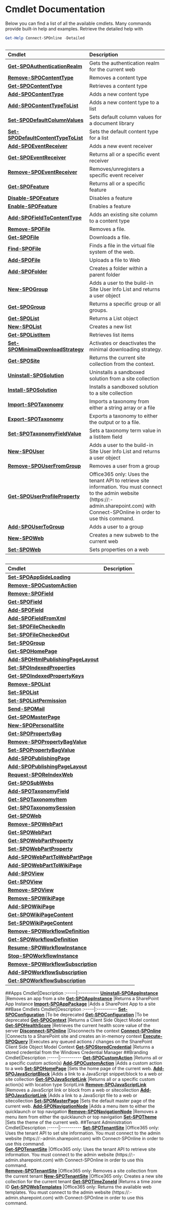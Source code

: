 # Cmdlet Documentation #
Below you can find a list of all the available cmdlets. Many commands provide built-in help and examples. Retrieve the detailed help with 

```powershell
Get-Help Connect-SPOnline -Detailed
```


##
Cmdlet|Description
:-----|:----------
**[Get-SPOAuthenticationRealm](Documentation/GetSPOAuthenticationRealm.md)** |Gets the authentication realm for the current web
**[Remove-SPOContentType](Documentation/RemoveSPOContentType.md)** |Removes a content type
**[Get-SPOContentType](Documentation/GetSPOContentType.md)** |Retrieves a content type
**[Add-SPOContentType](Documentation/AddSPOContentType.md)** |Adds a new content type
**[Add-SPOContentTypeToList](Documentation/AddSPOContentTypeToList.md)** |Adds a new content type to a list
**[Set-SPODefaultColumnValues](Documentation/SetSPODefaultColumnValues.md)** |Sets default column values for a document library
**[Set-SPODefaultContentTypeToList](Documentation/SetSPODefaultContentTypeToList.md)** |Sets the default content type for a list
**[Add-SPOEventReceiver](Documentation/AddSPOEventReceiver.md)** |Adds a new event receiver
**[Get-SPOEventReceiver](Documentation/GetSPOEventReceiver.md)** |Returns all or a specific event receiver
**[Remove-SPOEventReceiver](Documentation/RemoveSPOEventReceiver.md)** |Removes/unregisters a specific event receiver
**[Get-SPOFeature](Documentation/GetSPOFeature.md)** |Returns all or a specific feature
**[Disable-SPOFeature](Documentation/DisableSPOFeature.md)** |Disables a feature
**[Enable-SPOFeature](Documentation/EnableSPOFeature.md)** |Enables a feature
**[Add-SPOFieldToContentType](Documentation/AddSPOFieldToContentType.md)** |Adds an existing site column to a content type
**[Remove-SPOFile](Documentation/RemoveSPOFile.md)** |Removes a file.
**[Get-SPOFile](Documentation/GetSPOFile.md)** |Downloads a file.
**[Find-SPOFile](Documentation/FindSPOFile.md)** |Finds a file in the virtual file system of the web.
**[Add-SPOFile](Documentation/AddSPOFile.md)** |Uploads a file to Web
**[Add-SPOFolder](Documentation/AddSPOFolder.md)** |Creates a folder within a parent folder
**[New-SPOGroup](Documentation/NewSPOGroup.md)** |Adds a user to the build-in Site User Info List and returns a user object
**[Get-SPOGroup](Documentation/GetSPOGroup.md)** |Returns a specific group or all groups.
**[Get-SPOList](Documentation/GetSPOList.md)** |Returns a List object
**[New-SPOList](Documentation/NewSPOList.md)** |Creates a new list
**[Get-SPOListItem](Documentation/GetSPOListItem.md)** |Retrieves list items
**[Set-SPOMinimalDownloadStrategy](Documentation/SetSPOMinimalDownloadStrategy.md)** |Activates or deactivates the minimal downloading strategy.
**[Get-SPOSite](Documentation/GetSPOSite.md)** |Returns the current site collection from the context.
**[Uninstall-SPOSolution](Documentation/UninstallSPOSolution.md)** |Uninstalls a sandboxed solution from a site collection
**[Install-SPOSolution](Documentation/InstallSPOSolution.md)** |Installs a sandboxed solution to a site collection
**[Import-SPOTaxonomy](Documentation/ImportSPOTaxonomy.md)** |Imports a taxonomy from either a string array or a file
**[Export-SPOTaxonomy](Documentation/ExportSPOTaxonomy.md)** |Exports a taxonomy to either the output or to a file.
**[Set-SPOTaxonomyFieldValue](Documentation/SetSPOTaxonomyFieldValue.md)** |Sets a taxonomy term value in a listitem field
**[New-SPOUser](Documentation/NewSPOUser.md)** |Adds a user to the build-in Site User Info List and returns a user object
**[Remove-SPOUserFromGroup](Documentation/RemoveSPOUserFromGroup.md)** |Removes a user from a group
**[Get-SPOUserProfileProperty](Documentation/GetSPOUserProfileProperty.md)** |Office365 only: Uses the tenant API to retrieve site information.  You must connect to the admin website (https://:<tenant>-admin.sharepoint.com) with Connect-SPOnline in order to use this command.  
**[Add-SPOUserToGroup](Documentation/AddSPOUserToGroup.md)** |Adds a user to a group
**[New-SPOWeb](Documentation/NewSPOWeb.md)** |Creates a new subweb to the current web
**[Set-SPOWeb](Documentation/SetSPOWeb.md)** |Sets properties on a web
##
Cmdlet|Description
:-----|:----------
**[Set-SPOAppSideLoading](Documentation/SetSPOAppSideLoading.md)** |
**[Remove-SPOCustomAction](Documentation/RemoveSPOCustomAction.md)** |
**[Remove-SPOField](Documentation/RemoveSPOField.md)** |
**[Get-SPOField](Documentation/GetSPOField.md)** |
**[Add-SPOField](Documentation/AddSPOField.md)** |
**[Add-SPOFieldFromXml](Documentation/AddSPOFieldFromXml.md)** |
**[Set-SPOFileCheckedIn](Documentation/SetSPOFileCheckedIn.md)** |
**[Set-SPOFileCheckedOut](Documentation/SetSPOFileCheckedOut.md)** |
**[Set-SPOGroup](Documentation/SetSPOGroup.md)** |
**[Get-SPOHomePage](Documentation/GetSPOHomePage.md)** |
**[Add-SPOHtmlPublishingPageLayout](Documentation/AddSPOHtmlPublishingPageLayout.md)** |
**[Set-SPOIndexedProperties](Documentation/SetSPOIndexedProperties.md)** |
**[Get-SPOIndexedPropertyKeys](Documentation/GetSPOIndexedPropertyKeys.md)** |
**[Remove-SPOList](Documentation/RemoveSPOList.md)** |
**[Set-SPOList](Documentation/SetSPOList.md)** |
**[Set-SPOListPermission](Documentation/SetSPOListPermission.md)** |
**[Send-SPOMail](Documentation/SendSPOMail.md)** |
**[Get-SPOMasterPage](Documentation/GetSPOMasterPage.md)** |
**[New-SPOPersonalSite](Documentation/NewSPOPersonalSite.md)** |
**[Get-SPOPropertyBag](Documentation/GetSPOPropertyBag.md)** |
**[Remove-SPOPropertyBagValue](Documentation/RemoveSPOPropertyBagValue.md)** |
**[Set-SPOPropertyBagValue](Documentation/SetSPOPropertyBagValue.md)** |
**[Add-SPOPublishingPage](Documentation/AddSPOPublishingPage.md)** |
**[Add-SPOPublishingPageLayout](Documentation/AddSPOPublishingPageLayout.md)** |
**[Request-SPOReIndexWeb](Documentation/RequestSPOReIndexWeb.md)** |
**[Get-SPOSubWebs](Documentation/GetSPOSubWebs.md)** |
**[Add-SPOTaxonomyField](Documentation/AddSPOTaxonomyField.md)** |
**[Get-SPOTaxonomyItem](Documentation/GetSPOTaxonomyItem.md)** |
**[Get-SPOTaxonomySession](Documentation/GetSPOTaxonomySession.md)** |
**[Get-SPOWeb](Documentation/GetSPOWeb.md)** |
**[Remove-SPOWebPart](Documentation/RemoveSPOWebPart.md)** |
**[Get-SPOWebPart](Documentation/GetSPOWebPart.md)** |
**[Get-SPOWebPartProperty](Documentation/GetSPOWebPartProperty.md)** |
**[Set-SPOWebPartProperty](Documentation/SetSPOWebPartProperty.md)** |
**[Add-SPOWebPartToWebPartPage](Documentation/AddSPOWebPartToWebPartPage.md)** |
**[Add-SPOWebPartToWikiPage](Documentation/AddSPOWebPartToWikiPage.md)** |
**[Add-SPOView](Documentation/AddSPOView.md)** |
**[Get-SPOView](Documentation/GetSPOView.md)** |
**[Remove-SPOView](Documentation/RemoveSPOView.md)** |
**[Remove-SPOWikiPage](Documentation/RemoveSPOWikiPage.md)** |
**[Add-SPOWikiPage](Documentation/AddSPOWikiPage.md)** |
**[Get-SPOWikiPageContent](Documentation/GetSPOWikiPageContent.md)** |
**[Set-SPOWikiPageContent](Documentation/SetSPOWikiPageContent.md)** |
**[Remove-SPOWorkflowDefinition](Documentation/RemoveSPOWorkflowDefinition.md)** |
**[Get-SPOWorkflowDefinition](Documentation/GetSPOWorkflowDefinition.md)** |
**[Resume-SPOWorkflowInstance](Documentation/ResumeSPOWorkflowInstance.md)** |
**[Stop-SPOWorkflowInstance](Documentation/StopSPOWorkflowInstance.md)** |
**[Remove-SPOWorkflowSubscription](Documentation/RemoveSPOWorkflowSubscription.md)** |
**[Add-SPOWorkflowSubscription](Documentation/AddSPOWorkflowSubscription.md)** |
**[Get-SPOWorkflowSubscription](Documentation/GetSPOWorkflowSubscription.md)** |
##Apps
Cmdlet|Description
:-----|:----------
**[Uninstall-SPOAppInstance](Documentation/UninstallSPOAppInstance.md)** |Removes an app from a site
**[Get-SPOAppInstance](Documentation/GetSPOAppInstance.md)** |Returns a SharePoint App Instance
**[Import-SPOAppPackage](Documentation/ImportSPOAppPackage.md)** |Adds a SharePoint App to a site
##Base Cmdlets
Cmdlet|Description
:-----|:----------
**[Set-SPOConfiguration](Documentation/SetSPOConfiguration.md)** |To be deprecated
**[Get-SPOConfiguration](Documentation/GetSPOConfiguration.md)** |To be deprecated
**[Get-SPOContext](Documentation/GetSPOContext.md)** |Returns a Client Side Object Model context
**[Get-SPOHealthScore](Documentation/GetSPOHealthScore.md)** |Retrieves the current health score value of the server
**[Disconnect-SPOnline](Documentation/DisconnectSPOnline.md)** |Disconnects the context
**[Connect-SPOnline](Documentation/ConnectSPOnline.md)** |Connects to a SharePoint site and creates an in-memory context
**[Execute-SPOQuery](Documentation/ExecuteSPOQuery.md)** |Executes any queued actions / changes on the SharePoint Client Side Object Model Context
**[Get-SPOStoredCredential](Documentation/GetSPOStoredCredential.md)** |Returns a stored credential from the Windows Credential Manager
##Branding
Cmdlet|Description
:-----|:----------
**[Get-SPOCustomAction](Documentation/GetSPOCustomAction.md)** |Returns all or a specific custom action(s)
**[Add-SPOCustomAction](Documentation/AddSPOCustomAction.md)** |Adds a custom action to a web
**[Set-SPOHomePage](Documentation/SetSPOHomePage.md)** |Sets the home page of the current web.
**[Add-SPOJavaScriptBlock](Documentation/AddSPOJavaScriptBlock.md)** |Adds a link to a JavaScript snippet/block to a web or site collection
**[Get-SPOJavaScriptLink](Documentation/GetSPOJavaScriptLink.md)** |Returns all or a specific custom action(s) with location type ScriptLink
**[Remove-SPOJavaScriptLink](Documentation/RemoveSPOJavaScriptLink.md)** |Removes a JavaScript link or block from a web or sitecollection
**[Add-SPOJavaScriptLink](Documentation/AddSPOJavaScriptLink.md)** |Adds a link to a JavaScript file to a web or sitecollection
**[Set-SPOMasterPage](Documentation/SetSPOMasterPage.md)** |Sets the default master page of the current web.
**[Add-SPONavigationNode](Documentation/AddSPONavigationNode.md)** |Adds a menu item to either the quicklaunch or top navigation
**[Remove-SPONavigationNode](Documentation/RemoveSPONavigationNode.md)** |Removes a menu item from either the quicklaunch or top navigation
**[Set-SPOTheme](Documentation/SetSPOTheme.md)** |Sets the theme of the current web.
##Tenant Administration
Cmdlet|Description
:-----|:----------
**[Set-SPOTenantSite](Documentation/SetSPOTenantSite.md)** |Office365 only: Uses the tenant API to set site information.  You must connect to the admin website (https://:<tenant>-admin.sharepoint.com) with Connect-SPOnline in order to use this command.  
**[Get-SPOTenantSite](Documentation/GetSPOTenantSite.md)** |Office365 only: Uses the tenant API to retrieve site information.  You must connect to the admin website (https://:<tenant>-admin.sharepoint.com) with Connect-SPOnline in order to use this command.  
**[Remove-SPOTenantSite](Documentation/RemoveSPOTenantSite.md)** |Office365 only: Removes a site collection from the current tenant
**[New-SPOTenantSite](Documentation/NewSPOTenantSite.md)** |Office365 only: Creates a new site collection for the current tenant
**[Get-SPOTimeZoneId](Documentation/GetSPOTimeZoneId.md)** |Returns a time zone ID
**[Get-SPOWebTemplates](Documentation/GetSPOWebTemplates.md)** |Office365 only: Returns the available web templates.  You must connect to the admin website (https://:<tenant>-admin.sharepoint.com) with Connect-SPOnline in order to use this command.  
